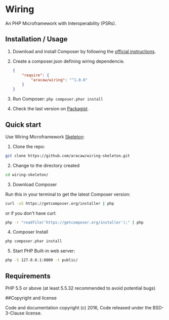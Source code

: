 # Wiring

An PHP Microframework with Interoperability (PSRs).

Installation / Usage
--------------------

1. Download and install Composer by following the [official instructions](https://getcomposer.org/download/).
2. Create a composer.json defining wiring dependencie.

    ``` json
    {
        "require": {
            "aracaw/wiring": "^1.0.0"
        }
    }
    ```

3. Run Composer: `php composer.phar install`
4. Check the last version on [Packagist](https://packagist.org/packages/aracaw/wiring).

## Quick start

Use Wiring Microframework [Skeleton](https://github.com/aracaw/wiring-skeleton.git):

1. Clone the repo:

```bash
git clone https://github.com/aracaw/wiring-skeleton.git
```

2. Change to the directory created

```bash
cd wiring-skeleton/
```

3. Download Composer

Run this in your terminal to get the latest Composer version:

```bash
curl -sS https://getcomposer.org/installer | php
```

or if you don't have curl:

```bash
php -r "readfile('https://getcomposer.org/installer');" | php
```

4. Composer Install

```bash
php composer.phar install
```

5. Start PHP Built-in web server:

```bash
php -S 127.0.0.1:8000 -t public/
```

Requirements
------------

PHP 5.5 or above (at least 5.5.32 recommended to avoid potential bugs)

##Copyright and license

Code and documentation copyright (c) 2016, Code released under the BSD-3-Clause license.